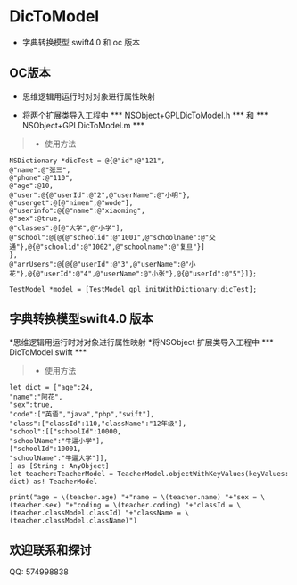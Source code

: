 # DicToModel

* 字典转换模型 swift4.0 和 oc 版本

## OC版本

* 思维逻辑用运行时对对象进行属性映射

* 将两个扩展类导入工程中 *** NSObject+GPLDicToModel.h *** 和 *** NSObject+GPLDicToModel.m ***

> * 使用方法

```
NSDictionary *dicTest = @{@"id":@"121",
@"name":@"张三",
@"phone":@"110",
@"age":@10,
@"user":@{@"userId":@"2",@"userName":@"小明"},
@"userget":@[@"nimen",@"wode"],
@"userinfo":@{@"name":@"xiaoming",
@"sex":@true,
@"classes":@[@"大学",@"小学"],
@"school":@[@{@"schoolid":@"1001",@"schoolname":@"交通"},@{@"schoolid":@"1002",@"schoolname":@"复旦"}]
},
@"arrUsers":@[@{@"userId":@"3",@"userName":@"小花"},@{@"userId":@"4",@"userName":@"小张"},@{@"userId":@"5"}]};

TestModel *model = [TestModel gpl_initWithDictionary:dicTest];
```

## 字典转换模型swift4.0 版本

*思维逻辑用运行时对对象进行属性映射
*将NSObject 扩展类导入工程中 *** DicToModel.swift ***

>* 使用方法

```
let dict = ["age":24,
"name":"阿花",
"sex":true,
"code":["英语","java","php","swift"],
"class":["classId":110,"className":"12年级"],
"school":[["schoolId":10000,
"schoolName":"牛逼小学"],
["schoolId":10001,
"schoolName":"牛逼大学"]],
] as [String : AnyObject]
let teacher:TeacherModel = TeacherModel.objectWithKeyValues(keyValues: dict) as! TeacherModel

print("age = \(teacher.age) "+"name = \(teacher.name) "+"sex = \(teacher.sex) "+"coding = \(teacher.coding) "+"classId = \(teacher.classModel.classId) "+"className = \(teacher.classModel.className)")
```

## 欢迎联系和探讨
QQ: 574998838

